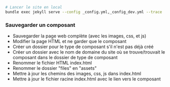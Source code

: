 ```bash
# Lancer le site en local
bundle exec jekyll serve --config _config.yml,_config_dev.yml --trace
```

### Sauvegarder un composant
- Sauvegarder la page web complète (avec les images, css, et js)
- Modifier la page HTML et ne garder que le composant
- Créer un dossier pour le type de composant s'il n'est pas déjà créé
- Créer un dossier avec le nom de domaine du site où se trouve/trouvait le composant dans le dossier de type de composant
- Renommer le fichier HTML index.html
- Renommer le dossier "files" en "assets"
- Mettre à jour les chemins des images, css, js dans index.html
- Mettre à jour le fichier racine index.html avec le lien vers le composant